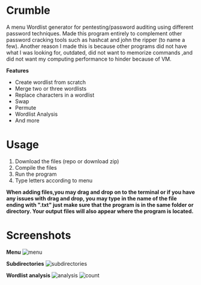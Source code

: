 
# Crumble 

A menu Wordlist generator for pentesting/password auditing using different password techniques.
Made this program entirely to complement other password cracking tools such as hashcat and john the ripper (to name a few).
Another reason I made this is because other programs did not have what I was looking for, outdated, did not want to memorize commands ,and did not want 
my computing performance to hinder because of VM.


**Features**


* Create wordlist from scratch
* Merge two or three wordlists
* Replace characters in a wordlist
* Swap 
* Permute
* Wordlist Analysis
* And more


# Usage
1. Download the files (repo or download zip)
2. Compile the files
3. Run the program
4. Type letters according to menu

**When adding files,you may drag and drop on to the terminal or if you have any issues with drag and drop, you may type in the name of the file ending with ".txt" just make sure that the program is in the same folder or directory. Your output files will also appear where the program is located.**


# Screenshots
**Menu**
![menu](https://user-images.githubusercontent.com/58496330/124654696-7b337d80-de64-11eb-9ded-a0e567c8caad.PNG)

**Subdirectories**
![subdirectories](https://user-images.githubusercontent.com/58496330/124654701-7e2e6e00-de64-11eb-8dd7-562ab1cdb3bc.PNG)

**Wordlist analysis**
![analysis](https://user-images.githubusercontent.com/58496330/124655887-137e3200-de66-11eb-9603-014820f2bda2.PNG)
![count](https://user-images.githubusercontent.com/58496330/124655907-18db7c80-de66-11eb-85ae-d463ae716840.PNG)














